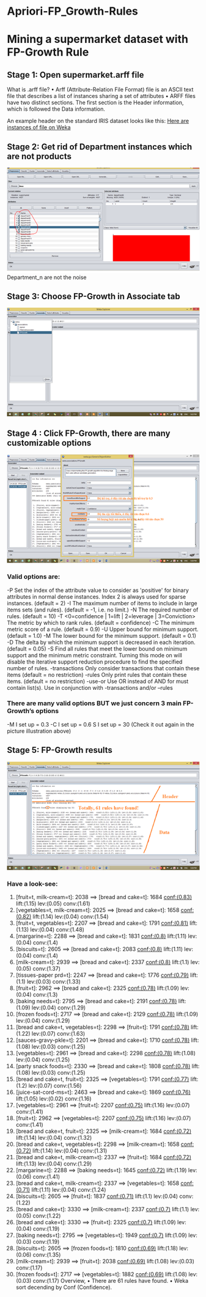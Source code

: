 # Apriori-FP_Growth-Rules
# Mining a supermarket dataset with FP-Growth Rule

## Stage 1: Open supermarket.arff file
What is .arff file?
•	Arff (Attribute-Relation File Format) file is an ASCII text file that describes a list of instances sharing a set of attributes
•	ARFF files have two distinct sections. The first section is the Header information, which is followed the Data information.
 
An example header on the standard IRIS dataset looks like this:
[Here are instances of file on Weka]( https://github.com/TrinhDinhPhuc/Apriori-FP_Growth-Rules/blob/master/1.png)

## Stage 2: Get rid of Department instances which are not products 

![asd](https://github.com/TrinhDinhPhuc/Apriori-FP_Growth-Rules/blob/master/1.png)
Department_n are not the noise 
## Stage 3:  Choose FP-Growth in Associate tab
![asd](https://github.com/TrinhDinhPhuc/Apriori-FP_Growth-Rules/blob/master/2.png)

## Stage 4 : Click FP-Growth, there are many customizable options 
![asd](https://github.com/TrinhDinhPhuc/Apriori-FP_Growth-Rules/blob/master/3.png)
### Valid options are:

 -P <attribute index of positive value>
  Set the index of the attribute value to consider as 'positive'
  for binary attributes in normal dense instances. Index 2 is always
  used for sparse instances. (default = 2)
 -I <max items>
  The maximum number of items to include in large items sets (and rules). (default = -1, i.e. no limit.)
 -N <require number of rules>
  The required number of rules. (default = 10)
 -T <0=confidence | 1=lift | 2=leverage | 3=Conviction>
  The metric by which to rank rules. (default = confidence)
 -C <minimum metric score of a rule>
  The minimum metric score of a rule. (default = 0.9)
 -U <upper bound for minimum support>
  Upper bound for minimum support. (default = 1.0)
 -M <lower bound for minimum support>
  The lower bound for the minimum support. (default = 0.1)
 -D <delta for minimum support>
  The delta by which the minimum support is decreased in
  each iteration. (default = 0.05)
 -S Find all rules that meet the lower bound on
  minimum support and the minimum metric constraint.
  Turning this mode on will disable the iterative support reduction
  procedure to find the specified number of rules.
 -transactions <comma separated list of attribute names>
  Only consider transactions that contain these items (default = no restriction)
 -rules <comma separated list of attribute names>
  Only print rules that contain these items. (default = no restriction)
 -use-or
  Use OR instead of AND for must contain list(s). Use in conjunction
  with -transactions and/or –rules

### There are many valid options BUT we just concern 3 main FP-Growth’s options
-M <lower bound for minimum support>			I set up = 0.3
-C <minimum metric score of a rule>  		I set up = 0.6
S  <Find all rules that meet the lower bound on>   I set up = 30
(Check it out again in the picture illustration above)
 
 ## Stage 5: FP-Growth results 
![asd](https://github.com/TrinhDinhPhuc/Apriori-FP_Growth-Rules/blob/master/4.png)
 
### Have a look-see:

 1. [fruit=t, milk-cream=t]: 2038 ==> [bread and cake=t]: 1684   <conf:(0.83)> lift:(1.15) lev:(0.05) conv:(1.61) 
 2. [vegetables=t, milk-cream=t]: 2025 ==> [bread and cake=t]: 1658   <conf:(0.82)> lift:(1.14) lev:(0.04) conv:(1.54) 
 3. [fruit=t, vegetables=t]: 2207 ==> [bread and cake=t]: 1791   <conf:(0.81)> lift:(1.13) lev:(0.04) conv:(1.48) 
 4. [margarine=t]: 2288 ==> [bread and cake=t]: 1831   <conf:(0.8)> lift:(1.11) lev:(0.04) conv:(1.4) 
 5. [biscuits=t]: 2605 ==> [bread and cake=t]: 2083   <conf:(0.8)> lift:(1.11) lev:(0.04) conv:(1.4) 
 6. [milk-cream=t]: 2939 ==> [bread and cake=t]: 2337   <conf:(0.8)> lift:(1.1) lev:(0.05) conv:(1.37) 
 7. [tissues-paper prd=t]: 2247 ==> [bread and cake=t]: 1776   <conf:(0.79)> lift:(1.1) lev:(0.03) conv:(1.33) 
 8. [fruit=t]: 2962 ==> [bread and cake=t]: 2325   <conf:(0.78)> lift:(1.09) lev:(0.04) conv:(1.3) 
 9. [baking needs=t]: 2795 ==> [bread and cake=t]: 2191   <conf:(0.78)> lift:(1.09) lev:(0.04) conv:(1.29) 
10. [frozen foods=t]: 2717 ==> [bread and cake=t]: 2129   <conf:(0.78)> lift:(1.09) lev:(0.04) conv:(1.29) 
11. [bread and cake=t, vegetables=t]: 2298 ==> [fruit=t]: 1791   <conf:(0.78)> lift:(1.22) lev:(0.07) conv:(1.63) 
12. [sauces-gravy-pkle=t]: 2201 ==> [bread and cake=t]: 1710   <conf:(0.78)> lift:(1.08) lev:(0.03) conv:(1.25) 
13. [vegetables=t]: 2961 ==> [bread and cake=t]: 2298   <conf:(0.78)> lift:(1.08) lev:(0.04) conv:(1.25) 
14. [party snack foods=t]: 2330 ==> [bread and cake=t]: 1808   <conf:(0.78)> lift:(1.08) lev:(0.03) conv:(1.25) 
15. [bread and cake=t, fruit=t]: 2325 ==> [vegetables=t]: 1791   <conf:(0.77)> lift:(1.2) lev:(0.07) conv:(1.56) 
16. [juice-sat-cord-ms=t]: 2463 ==> [bread and cake=t]: 1869   <conf:(0.76)> lift:(1.05) lev:(0.02) conv:(1.16) 
17. [vegetables=t]: 2961 ==> [fruit=t]: 2207   <conf:(0.75)> lift:(1.16) lev:(0.07) conv:(1.41) 
18. [fruit=t]: 2962 ==> [vegetables=t]: 2207   <conf:(0.75)> lift:(1.16) lev:(0.07) conv:(1.41) 
19. [bread and cake=t, fruit=t]: 2325 ==> [milk-cream=t]: 1684   <conf:(0.72)> lift:(1.14) lev:(0.04) conv:(1.32) 
20. [bread and cake=t, vegetables=t]: 2298 ==> [milk-cream=t]: 1658   <conf:(0.72)> lift:(1.14) lev:(0.04) conv:(1.31) 
21. [bread and cake=t, milk-cream=t]: 2337 ==> [fruit=t]: 1684   <conf:(0.72)> lift:(1.13) lev:(0.04) conv:(1.29) 
22. [margarine=t]: 2288 ==> [baking needs=t]: 1645   <conf:(0.72)> lift:(1.19) lev:(0.06) conv:(1.41) 
23. [bread and cake=t, milk-cream=t]: 2337 ==> [vegetables=t]: 1658   <conf:(0.71)> lift:(1.11) lev:(0.04) conv:(1.24) 
24. [biscuits=t]: 2605 ==> [fruit=t]: 1837   <conf:(0.71)> lift:(1.1) lev:(0.04) conv:(1.22) 
25. [bread and cake=t]: 3330 ==> [milk-cream=t]: 2337   <conf:(0.7)> lift:(1.1) lev:(0.05) conv:(1.22) 
26. [bread and cake=t]: 3330 ==> [fruit=t]: 2325   <conf:(0.7)> lift:(1.09) lev:(0.04) conv:(1.19) 
27. [baking needs=t]: 2795 ==> [vegetables=t]: 1949   <conf:(0.7)> lift:(1.09) lev:(0.03) conv:(1.19) 
28. [biscuits=t]: 2605 ==> [frozen foods=t]: 1810   <conf:(0.69)> lift:(1.18) lev:(0.06) conv:(1.35) 
29. [milk-cream=t]: 2939 ==> [fruit=t]: 2038   <conf:(0.69)> lift:(1.08) lev:(0.03) conv:(1.17) 
30. [frozen foods=t]: 2717 ==> [vegetables=t]: 1882   <conf:(0.69)> lift:(1.08) lev:(0.03) conv:(1.17) 
Overview, 
•	There are 61 rules have found. 
•	Weka sort decending by Conf (Confidence).
